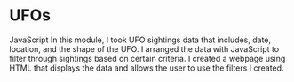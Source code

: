 # UFOs
JavaScript
In this module, I took UFO sightings data that includes, date, location, and the shape of the UFO. I arranged the data with JavaScript to filter through sightings based on certain criteria. I created a webpage using HTML that displays the data and allows the user to use the filters I created. 
